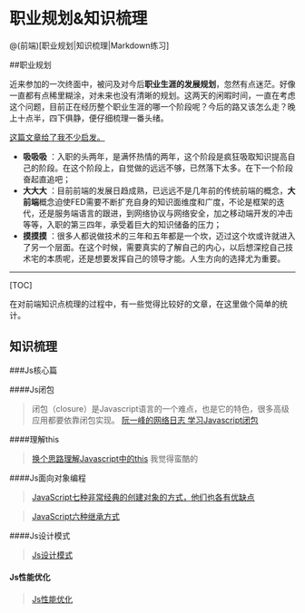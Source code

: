 # 职业规划&知识梳理

@(前端)[职业规划|知识梳理|Markdown练习]

##职业规划

近来参加的一次终面中，被问及对今后**职业生涯的发展规划**，忽然有点迷茫。好像一直都有点稀里糊涂，对未来也没有清晰的规划。这两天的闲暇时间，一直在考虑这个问题，目前正在经历整个职业生涯的哪一个阶段呢？今后的路又该怎么走？晚上十点半，四下俱静，便仔细梳理一番头绪。

[这篇文章给了我不少启发。](http://www.uisdc.com/frontend-engineering-career-planning) 

- **吸吸吸** ：入职的头两年，是满怀热情的两年，这个阶段是疯狂吸取知识提高自己的阶段。在这个阶段上，自觉做的远远不够，已然落下太多。在下一个阶段奋起直追吧；
- **大大大** ：目前前端的发展日趋成熟，已远远不是几年前的传统前端的概念，**大前端**概念迫使FED需要不断扩充自身的知识面维度和广度，不论是框架的迭代，还是服务端语言的跟进，到网络协议与网络安全，加之移动端开发的冲击等等，入职的第三四年，承受着巨大的知识储备的压力；
- **摸摸摸** ：很多人都说做技术的三年和五年都是一个坎，迈过这个坎或许就进入了另一个层面。在这个时候，需要真实的了解自己的内心，以后想深挖自己技术宅的本质呢，还是想要发挥自己的领导才能。人生方向的选择尤为重要。

-------------------

[TOC]


在对前端知识点梳理的过程中，有一些觉得比较好的文章，在这里做个简单的统计。
## 知识梳理

###Js核心篇

####Js闭包

> 闭包（closure）是Javascript语言的一个难点，也是它的特色，很多高级应用都要依靠闭包实现。 
>  [阮一峰的网络日志 学习Javascript闭包](http://www.ruanyifeng.com/blog/2009/08/learning_javascript_closures.html)

####理解this
> [换个思路理解Javascript中的this](https://segmentfault.com/a/1190000010328752)  我觉得蛮酷的

####Js面向对象编程
> [JavaScript七种非常经典的创建对象的方式，他们也各有优缺点](https://xxxgitone.github.io/2017/06/10/JavaScript%E5%88%9B%E5%BB%BA%E5%AF%B9%E8%B1%A1%E7%9A%84%E4%B8%83%E7%A7%8D%E6%96%B9%E5%BC%8F/)

> [JavaScript六种继承方式](https://xxxgitone.github.io/2017/06/12/JavaScript%E5%85%AD%E7%A7%8D%E7%BB%A7%E6%89%BF%E6%96%B9%E5%BC%8F/)

####Js设计模式
> [Js设计模式](http://www.cnblogs.com/tugenhua0707/p/5198407.html)

#### Js性能优化
>[ Js性能优化](https://www.cnblogs.com/liyunhua/p/4529086.html)